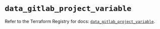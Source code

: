 # `data_gitlab_project_variable`

Refer to the Terraform Registry for docs: [`data_gitlab_project_variable`](https://registry.terraform.io/providers/gitlabhq/gitlab/17.10.0/docs/data-sources/project_variable).
